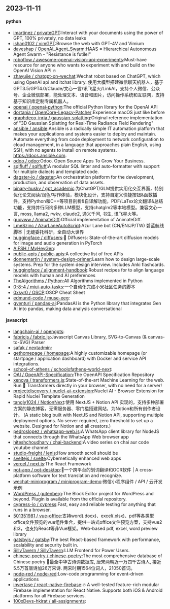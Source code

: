## 2023-11-11

#### python
* [imartinez / privateGPT](https://github.com/imartinez/privateGPT):Interact with your documents using the power of GPT, 100% privately, no data leaks
* [ishan0102 / vimGPT](https://github.com/ishan0102/vimGPT):Browse the web with GPT-4V and Vimium
* [daveshap / OpenAI_Agent_Swarm](https://github.com/daveshap/OpenAI_Agent_Swarm):HAAS = Hierarchical Autonomous Agent Swarm - "Resistance is futile!"
* [roboflow / awesome-openai-vision-api-experiments](https://github.com/roboflow/awesome-openai-vision-api-experiments):Must-have resource for anyone who wants to experiment with and build on the OpenAI Vision API 🔥
* [zhayujie / chatgpt-on-wechat](https://github.com/zhayujie/chatgpt-on-wechat):Wechat robot based on ChatGPT, which using OpenAI api and itchat library. 使用大模型搭建微信聊天机器人，基于 GPT3.5/GPT4.0/Claude/文心一言/讯飞星火/LinkAI，支持个人微信、公众号、企业微信部署，能处理文本、语音和图片，访问操作系统和互联网，支持基于知识库定制专属机器人。
* [openai / openai-python](https://github.com/openai/openai-python):The official Python library for the OpenAI API
* [dortania / OpenCore-Legacy-Patcher](https://github.com/dortania/OpenCore-Legacy-Patcher):Experience macOS just like before
* [graphdeco-inria / gaussian-splatting](https://github.com/graphdeco-inria/gaussian-splatting):Original reference implementation of "3D Gaussian Splatting for Real-Time Radiance Field Rendering"
* [ansible / ansible](https://github.com/ansible/ansible):Ansible is a radically simple IT automation platform that makes your applications and systems easier to deploy and maintain. Automate everything from code deployment to network configuration to cloud management, in a language that approaches plain English, using SSH, with no agents to install on remote systems. https://docs.ansible.com.
* [odoo / odoo](https://github.com/odoo/odoo):Odoo. Open Source Apps To Grow Your Business.
* [sqlfluff / sqlfluff](https://github.com/sqlfluff/sqlfluff):A modular SQL linter and auto-formatter with support for multiple dialects and templated code.
* [dagster-io / dagster](https://github.com/dagster-io/dagster):An orchestration platform for the development, production, and observation of data assets.
* [binary-husky / gpt_academic](https://github.com/binary-husky/gpt_academic):为ChatGPT/GLM提供实用化交互界面，特别优化论文阅读/润色/写作体验，模块化设计，支持自定义快捷按钮&函数插件，支持Python和C++等项目剖析&自译解功能，PDF/LaTex论文翻译&总结功能，支持并行问询多种LLM模型，支持chatglm2等本地模型。兼容文心一言, moss, llama2, rwkv, claude2, 通义千问, 书生, 讯飞星火等。
* [guoyww / AnimateDiff](https://github.com/guoyww/AnimateDiff):Official implementation of AnimateDiff.
* [LmeSzinc / AzurLaneAutoScript](https://github.com/LmeSzinc/AzurLaneAutoScript):Azur Lane bot (CN/EN/JP/TW) 碧蓝航线脚本 | 无缝委托科研，全自动大世界
* [huggingface / diffusers](https://github.com/huggingface/diffusers):🤗 Diffusers: State-of-the-art diffusion models for image and audio generation in PyTorch
* [AIFSH / MyHeyGen](https://github.com/AIFSH/MyHeyGen):
* [public-apis / public-apis](https://github.com/public-apis/public-apis):A collective list of free APIs
* [donnemartin / system-design-primer](https://github.com/donnemartin/system-design-primer):Learn how to design large-scale systems. Prep for the system design interview. Includes Anki flashcards.
* [huggingface / alignment-handbook](https://github.com/huggingface/alignment-handbook):Robust recipes for to align language models with human and AI preferences
* [TheAlgorithms / Python](https://github.com/TheAlgorithms/Python):All Algorithms implemented in Python
* [0-8-4 / miui-auto-tasks](https://github.com/0-8-4/miui-auto-tasks):一个自动化完成小米社区任务的脚本
* [0xsyr0 / OSCP](https://github.com/0xsyr0/OSCP):OSCP Cheat Sheet
* [edmund-code / muse-eeg](https://github.com/edmund-code/muse-eeg):
* [gventuri / pandas-ai](https://github.com/gventuri/pandas-ai):PandasAI is the Python library that integrates Gen AI into pandas, making data analysis conversational

#### javascript
* [langchain-ai / opengpts](https://github.com/langchain-ai/opengpts):
* [fabricjs / fabric.js](https://github.com/fabricjs/fabric.js):Javascript Canvas Library, SVG-to-Canvas (& canvas-to-SVG) Parser
* [safak / nextadmin](https://github.com/safak/nextadmin):
* [gethomepage / homepage](https://github.com/gethomepage/homepage):A highly customizable homepage (or startpage / application dashboard) with Docker and service API integrations.
* [school-of-athens / schoolofathens-world-next](https://github.com/school-of-athens/schoolofathens-world-next):
* [OAI / OpenAPI-Specification](https://github.com/OAI/OpenAPI-Specification):The OpenAPI Specification Repository
* [xenova / transformers.js](https://github.com/xenova/transformers.js):State-of-the-art Machine Learning for the web. Run 🤗 Transformers directly in your browser, with no need for a server!
* [projectdiscovery / nuclei-ai-extension](https://github.com/projectdiscovery/nuclei-ai-extension):Nuclei AI - Browser Extension for Rapid Nuclei Template Generation
* [tangly1024 / NotionNext](https://github.com/tangly1024/NotionNext):使用 NextJS + Notion API 实现的，支持多种部署方案的静态博客，无需服务器、零门槛搭建网站，为Notion和所有创作者设计。 (A static blog built with NextJS and Notion API, supporting multiple deployment options. No server required, zero threshold to set up a website. Designed for Notion and all creators.)
* [pedroslopez / whatsapp-web.js](https://github.com/pedroslopez/whatsapp-web.js):A WhatsApp client library for NodeJS that connects through the WhatsApp Web browser app
* [hiteshchoudhary / chai-backend](https://github.com/hiteshchoudhary/chai-backend):A video series on chai aur code youtube channel
* [studio-freight / lenis](https://github.com/studio-freight/lenis):How smooth scroll should be
* [sveltejs / svelte](https://github.com/sveltejs/svelte):Cybernetically enhanced web apps
* [vercel / next.js](https://github.com/vercel/next.js):The React Framework
* [pot-app / pot-desktop](https://github.com/pot-app/pot-desktop):🌈一个跨平台的划词翻译和OCR软件 | A cross-platform software for text translation and recognize.
* [wechat-miniprogram / miniprogram-demo](https://github.com/wechat-miniprogram/miniprogram-demo):微信小程序组件 / API / 云开发示例
* [WordPress / gutenberg](https://github.com/WordPress/gutenberg):The Block Editor project for WordPress and beyond. Plugin is available from the official repository.
* [cypress-io / cypress](https://github.com/cypress-io/cypress):Fast, easy and reliable testing for anything that runs in a browser.
* [501351981 / vue-office](https://github.com/501351981/vue-office):支持word(.docx)、excel(.xlsx)、pdf等各类型office文件预览的vue组件集合，提供一站式office文件预览方案，支持vue2和3，也支持React等非Vue框架。Web-based pdf, excel, word preview library
* [gatsbyjs / gatsby](https://github.com/gatsbyjs/gatsby):The best React-based framework with performance, scalability and security built in.
* [SillyTavern / SillyTavern](https://github.com/SillyTavern/SillyTavern):LLM Frontend for Power Users.
* [chinese-poetry / chinese-poetry](https://github.com/chinese-poetry/chinese-poetry):The most comprehensive database of Chinese poetry 🧶最全中华古诗词数据库, 唐宋两朝近一万四千古诗人, 接近5.5万首唐诗加26万宋诗. 两宋时期1564位词人，21050首词。
* [node-red / node-red](https://github.com/node-red/node-red):Low-code programming for event-driven applications
* [invertase / react-native-firebase](https://github.com/invertase/react-native-firebase):🔥 A well-tested feature-rich modular Firebase implementation for React Native. Supports both iOS & Android platforms for all Firebase services.
* [100xDevs-hkirat / all-assignments](https://github.com/100xDevs-hkirat/all-assignments):
